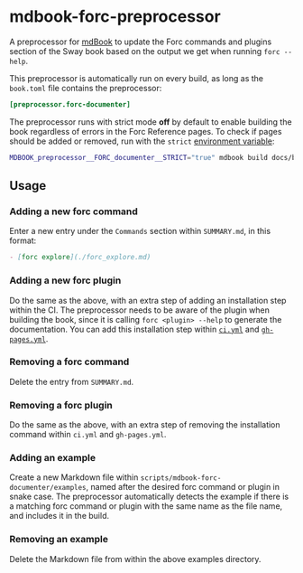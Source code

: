 # mdbook-forc-preprocessor

A preprocessor for [mdBook](https://github.com/rust-lang/mdBook) to update the Forc commands and plugins section of the Sway book based on the output we get when running `forc --help`.

This preprocessor is automatically run on every build, as long as the `book.toml` file contains the preprocessor:

```toml
[preprocessor.forc-documenter]
```

The preprocessor runs with strict mode **off** by default to enable building the book regardless of errors in the Forc Reference pages. To check if pages should be added or removed, run with the `strict` [environment variable](https://rust-lang.github.io/mdBook/format/configuration/environment-variables.html):

```sh
MDBOOK_preprocessor__FORC_documenter__STRICT="true" mdbook build docs/book
```

## Usage

### Adding a new forc command

Enter a new entry under the `Commands` section within `SUMMARY.md`, in this format:

```md
- [forc explore](./forc_explore.md)
```

### Adding a new forc plugin

Do the same as the above, with an extra step of adding an installation step within the CI. The preprocessor needs to be aware of the plugin when building the book, since it is calling `forc <plugin> --help` to generate the documentation. You can add this installation step within [`ci.yml`](https://github.com/FuelLabs/sway/blob/a19681c2165402d289bc6bae7a46a580ef3be5b5/.github/workflows/ci.yml#L126) and [`gh-pages.yml`](https://github.com/FuelLabs/sway/blob/a19681c2165402d289bc6bae7a46a580ef3be5b5/.github/workflows/gh-pages.yml#L26).

### Removing a forc command

Delete the entry from `SUMMARY.md`.

### Removing a forc plugin

Do the same as the above, with an extra step of removing the installation command within `ci.yml` and `gh-pages.yml`.

### Adding an example

Create a new Markdown file within `scripts/mdbook-forc-documenter/examples`, named after the desired forc command or plugin in snake case. The preprocessor automatically detects the example if there is a matching forc command or plugin with the same name as the file name, and includes it in the build.

### Removing an example

Delete the Markdown file from within the above examples directory.
